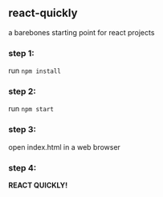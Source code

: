 ## react-quickly
a barebones starting point for react projects

### step 1:
run `npm install`

### step 2:
run `npm start`

### step 3:
open index.html in a web browser

### step 4:
**REACT QUICKLY!**
